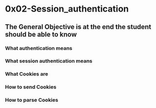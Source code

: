 # 0x02-Session_authentication
## The General Objective is at the end the student should be able to know
### What authentication means
### What session authentication means
### What Cookies are
### How to send Cookies
### How to parse Cookies
